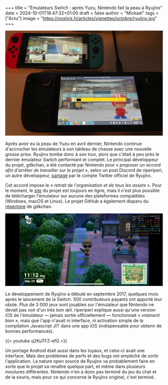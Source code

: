 +++
title = "Émulateurs Switch : après Yuzu, Nintendo fait la peau à Ryujinx"
date = 2024-10-01T18:47:32+01:00
draft = false
author = "Mickael"
tags = ["Actu"]
image = "https://nostick.fr/articles/vignettes/octobre/ryujinx.jpg"
+++

![Ryujinx](ryujinx.jpg "Ryujinx sur un Steam Deck (pas le mien).")

Après avoir eu la peau de Yuzu en avril dernier, Nintendo continue d'accrocher les émulateurs à son tableau de chasse avec une nouvelle grosse prise. Ryujinx tombe donc à son tour, alors que c'était à peu près le dernier émulateur Switch performant et complet. Le principal développeur du projet, gdkchan, a été contacté par Nintendo pour « *proposer un accord afin d'arrêter de travailler sur le projet* », selon un post Discord de riperiperi, un autre développeur, [partagé](https://x.com/RyujinxEmu/status/1841188744126480428) par le compte Twitter officiel de Ryujinx.

Cet accord impose le « *retrait de l'organisation et de tous les assets* ». Pour le moment, le [site](https://ryujinx.org) du projet est toujours en ligne, mais il n'est plus possible de télécharger l'émulateur sur aucune des plateformes compatibles (Windows, macOS et Linux). Le projet GitHub a également disparu du [répertoire](https://github.com/gdkchan) de gdkchan.

![Ryujinx](ryujinx-apple-a17-pro.jpg "Ryujinx sur un iPhone 15 Pro.")

Le développement de Ryujinx a débuté en septembre 2017, quelques mois après le lancement de la Switch. 500 contributeurs payants ont apporté leur obole. Plus de 3 000 jeux sont jouables sur l'émulateur que Nintendo ne devait pas voir d'un très bon œil. riperiperi explique aussi qu'une version iOS de l'émulateur — jamais sortie officiellement — fonctionnait « *vraiment bien* », mais que l'app n'avait ni interface, ni activation simple de la compilation Javascript JIT dans une app iOS (indispensable pour obtenir de bonnes performances).

{{< youtube q2KuTFZ-efQ >}} 

Un portage Android était aussi dans les tuyaux, et celui-ci avait une interface. Mais des problèmes de perfs et des bugs ont empêché de sortir l'application. La nature open source de Ryujinx va probablement faire en sorte que le projet va renaître quelque part, et même dans plusieurs moutures différentes. Nintendo n'en a donc pas terminé du jeu du chat et de la souris, mais pour ce qui concerne le Ryujinx originel, c'est terminé.